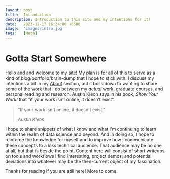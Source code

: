 ```yaml
---
layout: post
title:  Introduction
description: Introduction to this site and my intentions for it!
date:   2023-12-17 16:34:00 +0500
image:  'images/intro.jpg'
tags:   [Meta]
---
```

# Gotta Start Somewhere
Hello and and welcome to my site! My plan is for all of this to serve as a kind of blog/portfolio/brain-dump that I hope to stick with. I discuss my intentions a bit in my [About]({{site.baseurl}}/about) section, but it boils down to wanting to share some of the work that I do between my _actual_ work, graduate courses, and personal reading and research. Austin Kleon says in his book, _Show Your Work!_ that "if your work isn’t online, it doesn’t exist". 

> "If your work isn't online, it doesn't exist."
>
> <cite>Austin Kleon</cite>

I hope to share snippets of what I know and what I'm continuing to learn within the realm of data science and beyond. And in doing so, I hope to reinforce the knowledge for myself and to improve how I communicate these concepts to a _less_ technical audience. That audience may be no one at all, but that is beside the point. Content here will consist of short writeups on tools and workflows I find interesting, project demos, and potential deviations into whatever may be the then-current object of my fascination.

Thanks for reading if you are still here! More to come.
